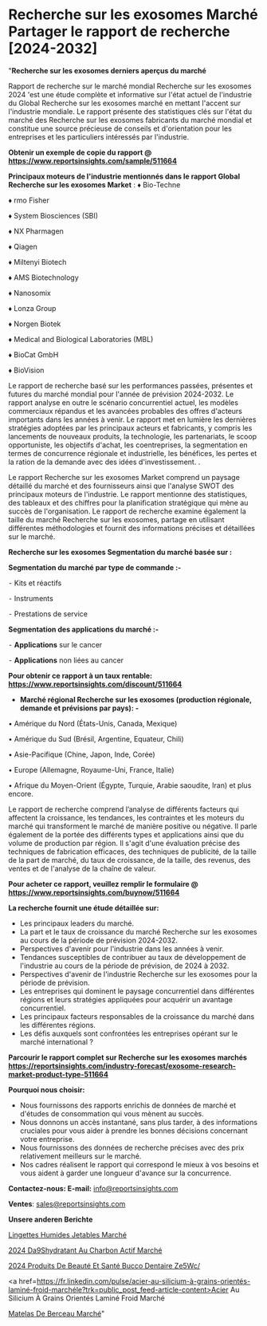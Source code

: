 # Recherche sur les exosomes Marché Partager le rapport de recherche [2024-2032]

"<strong>Recherche sur les exosomes derniers aperçus du marché</strong>

Rapport de recherche sur le marché mondial Recherche sur les exosomes 2024 'est une étude complète et informative sur l'état actuel de l'industrie du Global Recherche sur les exosomes marché en mettant l'accent sur l'industrie mondiale. Le rapport présente des statistiques clés sur l'état du marché des Recherche sur les exosomes fabricants du marché mondial et constitue une source précieuse de conseils et d'orientation pour les entreprises et les particuliers intéressés par l'industrie.

<strong>Obtenir un exemple de copie du rapport @ <a href=https://www.reportsinsights.com/sample/511664>https://www.reportsinsights.com/sample/511664</a></strong>

<strong>Principaux moteurs de l'industrie mentionnés dans le rapport Global Recherche sur les exosomes Market</strong> :
♦ Bio-Techne

♦ rmo Fisher

♦ System Biosciences (SBI)

♦ NX Pharmagen

♦ Qiagen

♦ Miltenyi Biotech

♦ AMS Biotechnology

♦ Nanosomix

♦ Lonza Group

♦ Norgen Biotek

♦ Medical and Biological Laboratories (MBL)

♦ BioCat GmbH

♦ BioVision

Le rapport de recherche basé sur les performances passées, présentes et futures du marché mondial pour l'année de prévision 2024-2032. Le rapport analyse en outre le scénario concurrentiel actuel, les modèles commerciaux répandus et les avancées probables des offres d'acteurs importants dans les années à venir. Le rapport met en lumière les dernières stratégies adoptées par les principaux acteurs et fabricants, y compris les lancements de nouveaux produits, la technologie, les partenariats, le scoop opportuniste, les objectifs d'achat, les coentreprises, la segmentation en termes de concurrence régionale et industrielle, les bénéfices, les pertes et la ration de la demande avec des idées d'investissement. .

Le rapport Recherche sur les exosomes Market comprend un paysage détaillé du marché et des fournisseurs ainsi que l'analyse SWOT des principaux moteurs de l'industrie. Le rapport mentionne des statistiques, des tableaux et des chiffres pour la planification stratégique qui mène au succès de l'organisation. Le rapport de recherche examine également la taille du marché Recherche sur les exosomes, partage en utilisant différentes méthodologies et fournit des informations précises et détaillées sur le marché.

<strong>Recherche sur les exosomes Segmentation du marché basée sur :</strong>

<strong>Segmentation du marché par type de commande :-</strong>

⁃ Kits et réactifs

⁃ Instruments

⁃ Prestations de service

<strong>Segmentation des applications du marché :-</strong>

⁃ <strong>Applications</strong> sur le cancer

⁃ <strong>Applications</strong> non liées au cancer

<strong>Pour obtenir ce rapport à un taux rentable: <a href=https://www.reportsinsights.com/discount/511664>https://www.reportsinsights.com/discount/511664</a></strong>
<ul>
  <li><strong>Marché régional Recherche sur les exosomes (production régionale, demande et prévisions par pays): -</strong></li>
</ul>
• Amérique du Nord (États-Unis, Canada, Mexique)

• Amérique du Sud (Brésil, Argentine, Equateur, Chili)

• Asie-Pacifique (Chine, Japon, Inde, Corée)

• Europe (Allemagne, Royaume-Uni, France, Italie)

• Afrique du Moyen-Orient (Égypte, Turquie, Arabie saoudite, Iran) et plus encore.

Le rapport de recherche comprend l’analyse de différents facteurs qui affectent la croissance, les tendances, les contraintes et les moteurs du marché qui transforment le marché de manière positive ou négative. Il parle également de la portée des différents types et applications ainsi que du volume de production par région. Il s'agit d'une évaluation précise des techniques de fabrication efficaces, des techniques de publicité, de la taille de la part de marché, du taux de croissance, de la taille, des revenus, des ventes et de l'analyse de la chaîne de valeur.

<strong>Pour acheter ce rapport, veuillez remplir le formulaire @   <a href=https://www.reportsinsights.com/buynow/511664>https://www.reportsinsights.com/buynow/511664</a></strong>

<strong>La recherche fournit une étude détaillée sur:</strong>
<ul>
  <li>Les principaux leaders du marché.</li>
  <li>La part et le taux de croissance du marché Recherche sur les exosomes au cours de la période de prévision 2024-2032.</li>
  <li>Perspectives d'avenir pour l'industrie dans les années à venir.</li>
  <li>Tendances susceptibles de contribuer au taux de développement de l'industrie au cours de la période de prévision, de 2024 à 2032.</li>
  <li>Perspectives d'avenir de l'industrie Recherche sur les exosomes pour la période de prévision.</li>
  <li>Les entreprises qui dominent le paysage concurrentiel dans différentes régions et leurs stratégies appliquées pour acquérir un avantage concurrentiel.</li>
  <li>Les principaux facteurs responsables de la croissance du marché dans les différentes régions.</li>
  <li>Les défis auxquels sont confrontées les entreprises opérant sur le marché international ?</li>
</ul>

<strong>Parcourir le rapport complet sur Recherche sur les exosomes marchés <a href=https://reportsinsights.com/industry-forecast/exosome-research-market-product-type-511664>https://reportsinsights.com/industry-forecast/exosome-research-market-product-type-511664</a></strong>

<strong>Pourquoi nous choisir:</strong>
<ul>
  <li>Nous fournissons des rapports enrichis de données de marché et d'études de consommation qui vous mènent au succès.</li>
  <li>Nous donnons un accès instantané, sans plus tarder, à des informations cruciales pour vous aider à prendre les bonnes décisions concernant votre entreprise.</li>
  <li>Nous fournissons des données de recherche précises avec des prix relativement meilleurs sur le marché.</li>
  <li>Nos cadres réalisent le rapport qui correspond le mieux à vos besoins et vous aident à garder une longueur d'avance sur la concurrence.</li>
</ul>
<strong>Contactez-nous:
</strong><strong>E-mail:</strong> <a href=mailto:info@reportsinsights.com>info@reportsinsights.com</a>

<strong>Ventes</strong>: <a href=mailto:sales@reportsinsights.com>sales@reportsinsights.com</a>

<strong>Unsere anderen Berichte</strong>

<a href=https://www.linkedin.com/pulse/lingettes-humides-jetables-march%C3%A9-rapport-2024-jmhmf/>Lingettes Humides Jetables Marché</a>

<a href=https://www.linkedin.com/pulse/2024-d%C3%A9shydratant-au-charbon-actif-march%C3%A9-oy2mc/>2024 Da9Shydratant Au Charbon Actif Marché</a>

<a href=https://www.linkedin.com/pulse/2024-produits-de-beauté-et-santé-bucco-dentaire-ze5wc/>2024 Produits De Beauté Et Santé Bucco Dentaire Ze5Wc/</a>

<a href=https://fr.linkedin.com/pulse/acier-au-silicium-à-grains-orientés-laminé-froid-marchéle?trk=public_post_feed-article-content>Acier Au Silicium À Grains Orientés Laminé Froid Marché</a>

<a href=https://www.linkedin.com/pulse/matelas-de-berceau-march%C3%A9paysage-comprenant-odggf/>Matelas De Berceau Marché</a>"
